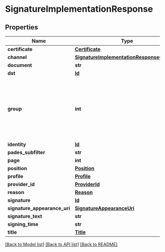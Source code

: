# SignatureImplementationResponse

## Properties
Name | Type | Description | Notes
------------ | ------------- | ------------- | -------------
**certificate** | [**Certificate**](Certificate.md) |  | [optional] 
**channel** | [**SignatureImplementationResponseChannel**](SignatureImplementationResponseChannel.md) |  | [optional] 
**document** | **str** |  | [optional] 
**dst** | [**Id**](Id.md) |  | [optional] 
**group** | **int** | Number of the groups which the signer belongs during digital signature transaction creation | [optional] 
**identity** | [**Id**](Id.md) |  | [optional] 
**pades_subfilter** | **str** |  | [optional] 
**page** | **int** |  | [optional] 
**position** | [**Position**](Position.md) |  | [optional] 
**profile** | [**Profile**](Profile.md) |  | [optional] 
**provider_id** | [**ProviderId**](ProviderId.md) |  | [optional] 
**reason** | [**Reason**](Reason.md) |  | [optional] 
**signature** | [**Id**](Id.md) |  | [optional] 
**signature_appearance_uri** | [**SignatureAppearanceUri**](SignatureAppearanceUri.md) |  | [optional] 
**signature_text** | **str** |  | [optional] 
**signing_time** | **str** |  | [optional] 
**title** | [**Title**](Title.md) |  | [optional] 

[[Back to Model list]](../README.md#documentation-for-models) [[Back to API list]](../README.md#documentation-for-api-endpoints) [[Back to README]](../README.md)


